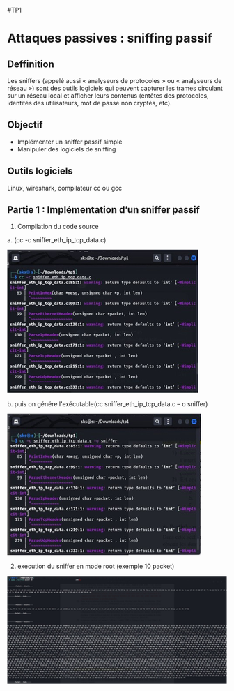 #TP1

# Attaques passives : sniffing passif

## Deffinition

Les sniffers (appelé aussi « analyseurs de protocoles » ou « analyseurs de réseau ») sont des outils logiciels qui peuvent capturer les trames circulant sur un réseau local et afficher leurs contenus (entêtes des protocoles, identités des utilisateurs, mot de passe non cryptés, etc).

## Objectif

- Implémenter un sniffer passif simple
- Manipuler des logiciels de sniffing

## Outils logiciels

Linux, wireshark, compilateur cc ou gcc

## Partie 1 : Implémentation d’un sniffer passif

1. Compilation du code source 

a. (cc -c sniffer_eth_ip_tcp_data.c)
    
![IMAGE](codesource.jpeg)

b. puis on génére l'exécutable(cc sniffer_eth_ip_tcp_data.c – o sniffer)

![IMAGE](exec.jpeg)

2. execution du sniffer en mode root (exemple 10 packet)

![IMAGE](testsnif.jpeg)
